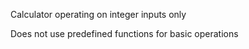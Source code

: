 Calculator operating on integer inputs only

Does not use predefined functions for basic operations
